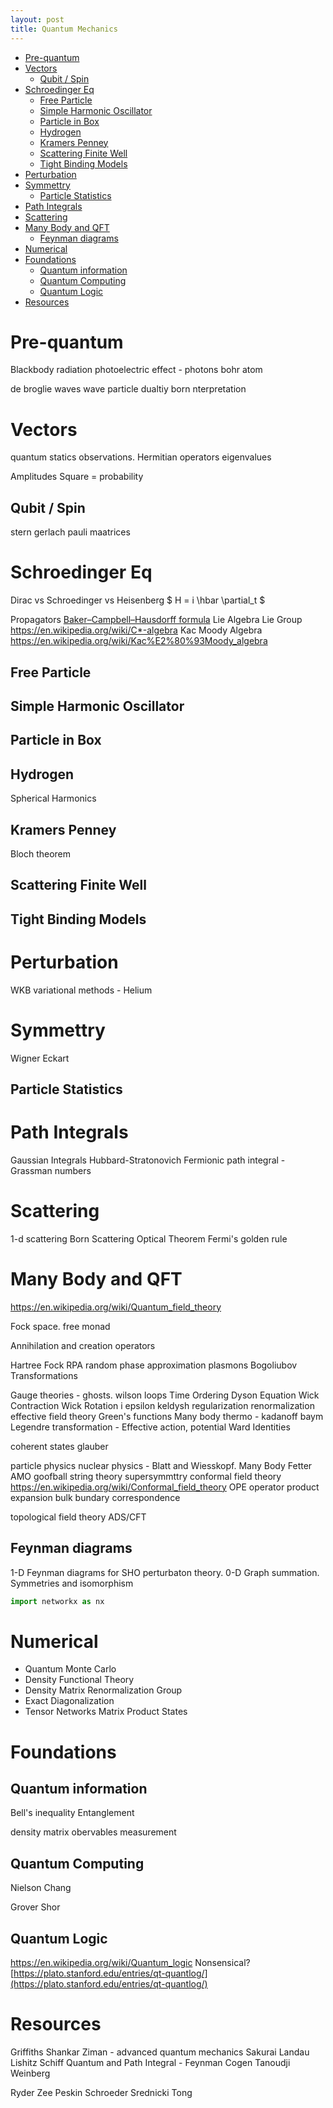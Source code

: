 ```yaml
---
layout: post
title: Quantum Mechanics
---
```


- [Pre-quantum](#pre-quantum)
- [Vectors](#vectors)
  - [Qubit / Spin](#qubit--spin)
- [Schroedinger Eq](#schroedinger-eq)
  - [Free Particle](#free-particle)
  - [Simple Harmonic Oscillator](#simple-harmonic-oscillator)
  - [Particle in Box](#particle-in-box)
  - [Hydrogen](#hydrogen)
  - [Kramers Penney](#kramers-penney)
  - [Scattering Finite Well](#scattering-finite-well)
  - [Tight Binding Models](#tight-binding-models)
- [Perturbation](#perturbation)
- [Symmettry](#symmettry)
  - [Particle Statistics](#particle-statistics)
- [Path Integrals](#path-integrals)
- [Scattering](#scattering)
- [Many Body and QFT](#many-body-and-qft)
  - [Feynman diagrams](#feynman-diagrams)
- [Numerical](#numerical)
- [Foundations](#foundations)
  - [Quantum information](#quantum-information)
  - [Quantum Computing](#quantum-computing)
  - [Quantum Logic](#quantum-logic)
- [Resources](#resources)

# Pre-quantum

Blackbody radiation
photoelectric effect - photons
bohr atom

de broglie waves
wave particle dualtiy
born nterpretation

# Vectors

quantum statics
observations. Hermitian operators
eigenvalues

Amplitudes
Square = probability

## Qubit / Spin

stern gerlach
pauli maatrices

# Schroedinger Eq

Dirac vs Schroedinger vs Heisenberg
$ H = i \hbar \partial_t  $

Propagators
[Baker–Campbell–Hausdorff formula](https://en.wikipedia.org/wiki/Baker%E2%80%93Campbell%E2%80%93Hausdorff_formula)
Lie Algebra
Lie Group
<https://en.wikipedia.org/wiki/C*-algebra>
Kac Moody Algebra <https://en.wikipedia.org/wiki/Kac%E2%80%93Moody_algebra>

## Free Particle

## Simple Harmonic Oscillator

## Particle in Box

## Hydrogen

Spherical Harmonics

## Kramers Penney

Bloch theorem

## Scattering Finite Well

## Tight Binding Models

# Perturbation

WKB
variational methods - Helium

# Symmettry

Wigner Eckart

## Particle Statistics

# Path Integrals

Gaussian Integrals
Hubbard-Stratonovich
Fermionic path integral - Grassman numbers

# Scattering

1-d scattering
Born Scattering
Optical Theorem
Fermi's golden rule

# Many Body and QFT

<https://en.wikipedia.org/wiki/Quantum_field_theory>

Fock space. free monad

Annihilation and creation operators

Hartree Fock
RPA random phase approximation
plasmons
Bogoliubov Transformations

Gauge theories - ghosts. wilson loops
Time Ordering
Dyson Equation
Wick Contraction
Wick Rotation
i epsilon
keldysh
regularization
renormalization
effective field theory
Green's functions
Many body thermo - kadanoff baym
Legendre transformation - Effective action, potential
Ward Identities

coherent states
glauber

particle physics
nuclear physics - Blatt and Wiesskopf. Many Body Fetter
AMO
goofball string theory
supersymmttry
conformal field theory <https://en.wikipedia.org/wiki/Conformal_field_theory>
OPE operator product expansion
bulk bundary correspondence

topological field theory
ADS/CFT

## Feynman diagrams

1-D Feynman diagrams for SHO perturbaton theory.
0-D
Graph summation. Symmetries and isomorphism

```python
import networkx as nx

```

# Numerical

- Quantum Monte Carlo
- Density Functional Theory
- Density Matrix Renormalization Group
- Exact Diagonalization
- Tensor Networks  Matrix Product States

# Foundations

## Quantum information

Bell's inequality
Entanglement

density matrix
obervables
measurement

## Quantum Computing

Nielson Chang

Grover
Shor

## Quantum Logic

<https://en.wikipedia.org/wiki/Quantum_logic>
Nonsensical?
[https://plato.stanford.edu/entries/qt-quantlog/](https://plato.stanford.edu/entries/qt-quantlog/)

# Resources

Griffiths
Shankar
Ziman - advanced quantum mechanics
Sakurai
Landau Lishitz
Schiff
Quantum and Path Integral - Feynman
Cogen Tanoudji
Weinberg

Ryder
Zee
Peskin Schroeder
Srednicki
Tong

